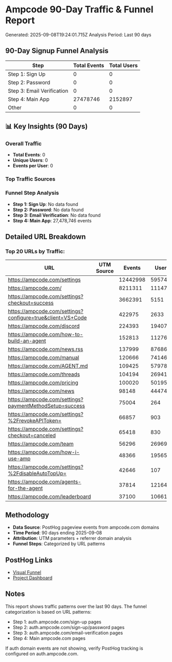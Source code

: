 # Ampcode 90-Day Traffic & Funnel Report

Generated: 2025-09-08T19:24:01.715Z
Analysis Period: Last 90 days


## 90-Day Signup Funnel Analysis

| Step | Total Events | Total Users |
|------|------|------|
| Step 1: Sign Up | 0 | 0 |
| Step 2: Password | 0 | 0 |
| Step 3: Email Verification | 0 | 0 |
| Step 4: Main App | 27478746 | 2152897 |
| Other | 0 | 0 |



## 📊 Key Insights (90 Days)

### Overall Traffic
- **Total Events**: 0
- **Unique Users**: 0
- **Events per User**: 0

### Top Traffic Sources

### Funnel Step Analysis
- **Step 1: Sign Up**: No data found
- **Step 2: Password**: No data found
- **Step 3: Email Verification**: No data found
- **Step 4: Main App**: 27,478,746 events


## Detailed URL Breakdown

### Top 20 URLs by Traffic:
| URL | UTM Source | Events | Users |
|-----|------------|--------|-------|
| https://ampcode.com/settings |  | 12442998 | 59574 |
| https://ampcode.com/ |  | 8211311 | 1114775 |
| https://ampcode.com/settings?checkout=success |  | 3662391 | 5151 |
| https://ampcode.com/settings?configure=true&client=VS+Code |  | 422975 | 2633 |
| https://ampcode.com/discord |  | 224393 | 194079 |
| https://ampcode.com/how-to-build-an-agent |  | 152813 | 112766 |
| https://ampcode.com/news.rss |  | 137999 | 87686 |
| https://ampcode.com/manual |  | 120666 | 74146 |
| https://ampcode.com/AGENT.md |  | 109425 | 57978 |
| https://ampcode.com/threads |  | 104194 | 26941 |
| https://ampcode.com/pricing |  | 100020 | 50195 |
| https://ampcode.com/news |  | 98148 | 44474 |
| https://ampcode.com/settings?paymentMethodSetup=success |  | 75004 | 264 |
| https://ampcode.com/settings?%2FrevokeAPIToken= |  | 66857 | 903 |
| https://ampcode.com/settings?checkout=canceled |  | 65418 | 830 |
| https://ampcode.com/team |  | 56296 | 26969 |
| https://ampcode.com/how-i-use-amp |  | 48366 | 19565 |
| https://ampcode.com/settings?%2FdisableAutoTopUp= |  | 42646 | 107 |
| https://ampcode.com/agents-for-the-agent |  | 37814 | 12164 |
| https://ampcode.com/leaderboard |  | 37100 | 10661 |

## Methodology

- **Data Source**: PostHog pageview events from ampcode.com domains
- **Time Period**: 90 days ending 2025-09-08
- **Attribution**: UTM parameters + referrer domain analysis
- **Funnel Steps**: Categorized by URL patterns

## PostHog Links
- [Visual Funnel](https://app.posthog.com/project/176241/insights/giaU78V1)
- [Project Dashboard](https://app.posthog.com/project/176241)

## Notes

This report shows traffic patterns over the last 90 days. The funnel categorization is based on URL patterns:
- Step 1: auth.ampcode.com/sign-up pages
- Step 2: auth.ampcode.com/sign-up/password pages  
- Step 3: auth.ampcode.com/email-verification pages
- Step 4: Main ampcode.com pages

If auth domain events are not showing, verify PostHog tracking is configured on auth.ampcode.com.
